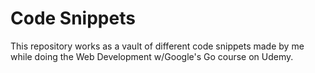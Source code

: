 # Code Snippets

This repository works as a vault of different code snippets made by me while doing the Web Development w/Google's Go course on Udemy.